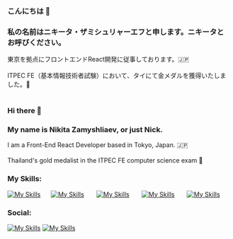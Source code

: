 <h3>
こんにちは 👋
</h3>
<h3>
私の名前はニキータ・ザミシュリャーエフと申します。ニキータとお呼びください。
</h3>

東京を拠点にフロントエンドReact開発に従事しております。🇯🇵  
<br />
ITPEC FE（基本情報技術者試験）において、タイにて金メダルを獲得いたしました。🏅
<br></br>

<h3>
Hi there 👋
</h3>
<h3>
My name is Nikita Zamyshliaev, or just Nick.
</h3>

I am a Front-End React Developer based in Tokyo, Japan. 🇯🇵
<br></br>
Thailand's gold medalist in the ITPEC FE computer science exam 🏅



<h3>
My Skills:
</h3>

[![My Skills](https://skillicons.dev/icons?i=react,js,ts)](https://skillicons.dev) &nbsp;&nbsp;&nbsp;&nbsp;&nbsp;[![My Skills](https://skillicons.dev/icons?i=nextjs,redux)](https://skillicons.dev) &nbsp;&nbsp;&nbsp;&nbsp;&nbsp; [![My Skills](https://skillicons.dev/icons?i=html,css)](https://skillicons.dev) &nbsp;&nbsp;&nbsp;&nbsp;&nbsp; [![My Skills](https://skillicons.dev/icons?i=scss,tailwind)](https://skillicons.dev) &nbsp;&nbsp;&nbsp;&nbsp;&nbsp; [![My Skills](https://skillicons.dev/icons?i=figma)](https://skillicons.dev)

<h3>
Social:
</h3>

  [![My Skills](https://skillicons.dev/icons?i=linkedin)](https://www.linkedin.com/in/onigiriking/) [![My Skills](https://skillicons.dev/icons?i=gmail)](mailto:oooNikita87@gmail.com)
  


